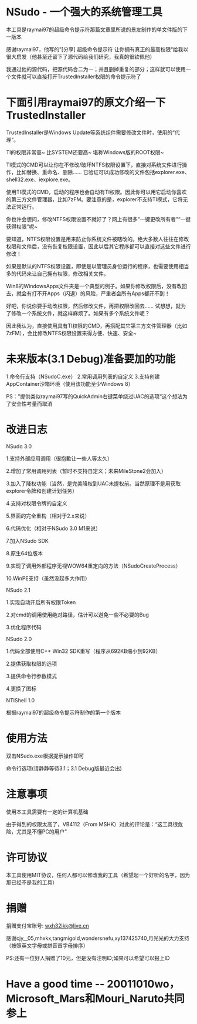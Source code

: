 NSudo - 一个强大的系统管理工具
========================================================================================

本工具是raymai97的超级命令提示符那篇文章里所说的景友制作的单文件版的下一版本

感谢raymai97，他写的”[分享] 超级命令提示符 让你拥有真正的最高权限“给我以很大启发（他甚至还留下了源代码给我们研究，我真的很钦佩他）

我通过他的源代码，把源代码合二为一；并且删掉重复的部分；这样就可以使用一个文件就可以直接打开TrustedInstaller权限的命令提示符了



下面引用raymai97的原文介绍一下TrustedInstaller
========================================================================================

TrustedInstaller是Windows Update等系统组件需要修改文件时，使用的“代理”。


TI的权限非常高~ 比SYSTEM还要高~ 堪称Windows版的ROOT权限~


TI模式的CMD可以让你在不修改/破坏NTFS权限设置下，直接对系统文件进行操作，比如替换、重命名、删除…… 已验证可以成功修改的文件包括explorer.exe、shell32.exe、iexplore.exe。


使用TI模式的CMD，启动的程序也会自动有TI权限。因此你可以用它启动你喜欢的第三方文件管理器，比如7zFM。要注意的是，explorer不支持TI模式，它将无法正常运行。


你也许会想问，修改NTFS权限设置不就好了？网上有很多“一键更改所有者”“一键获得权限”呢~


要知道，NTFS权限设置是用来防止你系统文件被瞎改的。绝大多数人往往在修改权限和文件后，没有恢复权限设置，因此以后其它程序都可以直接对这些文件进行修改！


如果是默认的NTFS权限设置，即使是以管理员身份运行的程序，也需要使用相当多的代码来让自己拥有权限，修改相关文件。


Win8的WindowsApps文件夹是一个典型的例子。如果你修改权限后，没有改回去，就会有打不开Apps（闪退）的风险，严重者会所有Apps都开不到！


好吧，你说你要手动改权限，然后修改文件，再把权限改回去…… 试想想，就为了修改一个系统文件，就这样麻烦了。如果有多个系统文件呢？


因此我认为，直接使用具有TI权限的CMD，再搭配其它第三方文件管理器（比如7zFM），会比修改NTFS权限设置来得方便、快速、安全~

未来版本(3.1 Debug)准备要加的功能
========================================================================================

1.命令行支持（NSudoC.exe）
2.常用调用列表的自定义
3.支持创建AppContainer沙箱环境（使用该功能至少Windows 8）

PS：”提供类似raymai97写的QuickAdmin右键菜单绕过UAC的选项“这个想法为了安全性考量而取消

改进日志
========================================================================================

NSudo 3.0

1.支持外部应用调用（很抱歉让一些人等太久）

2.增加了常用调用列表（暂时不支持自定义；未来MileStone2会加入）

3.加入了降权功能（当然，是完美降权到UAC未提权前。当然原理不是用获取explorer令牌和创建计划任务）

4.支持对权限令牌的自定义

5.界面的完全重构（相对于2.x来说）

6.代码优化（相对于NSudo 3.0 M1来说）

7.加入NSudo SDK

8.原生64位版本

9.实现了调用外部程序无视WOW64重定向的方法（NSudoCreateProcess）

10.WinPE支持（虽然没起多大作用）

NSudo 2.1

1.实现自动开启所有权限Token

2.对cmd的调用使用绝对路径，估计可以避免一些不必要的Bug

3.优化程序代码

NSudo 2.0

1.代码全部使用C++ Win32 SDK重写（程序从692KB缩小到92KB）

2.提供获取权限的选项

3.提供命令行参数模式

4.更换了图标

NTIShell 1.0

根据raymai97的超级命令提示符制作的第一个版本


使用方法
========================================================================================

双击NSudo.exe根据提示操作即可

命令行选项(请静静等待3.1；3.1 Debug版最近会出)



注意事项
========================================================================================

使用本工具需要有一定的计算机基础

由于得到的权限太高了，VB4112（From MSHK）对此的评论是：“这工具很危险，尤其是不懂PC的用户”

许可协议
========================================================================================

本工具使用MIT协议，任何人都可以修改我的工具（希望起一个好听的名字，因为那已经不是我的工具）


捐赠
========================================================================================

捐赠支付宝账号: wxh32lkk@live.cn

感谢cjy__05,mhxkx,tangmigoId,wondersnefu,xy137425740,月光光的大力支持（按照英文字母或拼音首字母排序）

PS:还有一位好人捐赠了10元，但是没有注明ID;如果可以希望可以报上ID

Have a good time -- 20011010wo，Microsoft_Mars和Mouri_Naruto共同参上
========================================================================================
